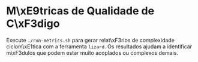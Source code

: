 # M\xE9tricas de Qualidade de C\xF3digo

Execute `./run-metrics.sh` para gerar relat\xF3rios de complexidade ciclom\xE1tica
com a ferramenta `lizard`. Os resultados ajudam a identificar m\xF3dulos que
podem estar muito acoplados ou complexos demais.
